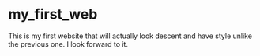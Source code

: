 # my_first_web
This is my first website that will actually look descent and have style unlike the previous one. I look forward to it.